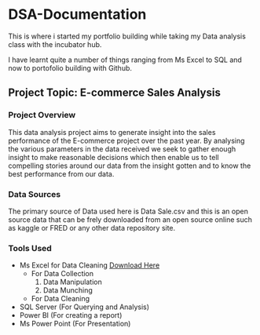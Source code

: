 # DSA-Documentation

This is where i started my portfolio building while taking my Data analysis class with the incubator hub.

I have learnt quite a number of things ranging from Ms Excel to SQL and now to portofolio building with Github.

## Project Topic: E-commerce Sales Analysis

### Project Overview
This data analysis project aims to generate insight into the sales performance of the E-commerce project over the past year. By analysing the various parameters in the data received we seek to gather enough insight to make reasonable decisions which then enable us to tell compelling stories around our data from the insight gotten and to know the best performance from our data. 

### Data Sources
The primary source of Data used here is Data Sale.csv and this is an open source data that can be frely downloaded from an open source online such as kaggle or FRED or any other data repository site.

### Tools Used
- Ms Excel for Data Cleaning [Download Here](https://www.microsoft.com)
    - For Data Collection
      1. Data Manipulation
      2. Data Munching
    - For Data Cleaning
- SQL Server (For Querying and Analysis)
- Power BI (For creating a report)
- Ms Power Point (For Presentation) 



